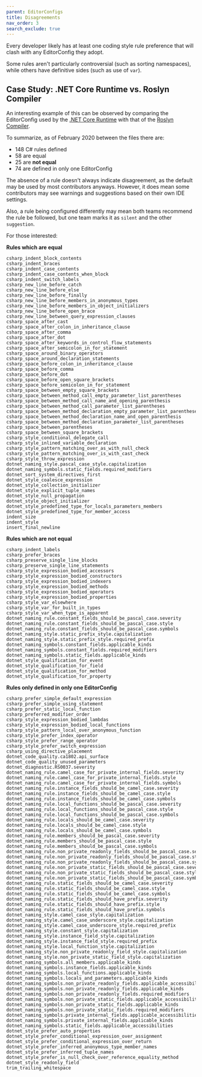 ```yaml
---
parent: EditorConfigs
title: Disagreements
nav_order: 3
search_exclude: true
---
```


Every developer likely has at least one coding style rule preference that will clash with any EditorConfig they adopt.

Some rules aren't particularly controversial (such as sorting namespaces), while others have definitive sides (such as use of `var`).

## Case Study: .NET Core Runtime vs. Roslyn Compiler

An interesting example of this can be observed by comparing the EditorConfig used by the [.NET Core Runtime](https://github.com/dotnet/runtime/blob/master/.editorconfig) with that of the [Roslyn Compiler](https://github.com/dotnet/roslyn/blob/master/.editorconfig).

To summarize, as of February 2020 between the files there are:

* 148 C# rules defined
* 58 are equal
* 25 are **not equal**
* 74 are defined in only one EditorConfig

The absence of a rule doesn't always indicate disagreement, as the default may be used by most contributors anyways. However, it does mean some contributors may see warnings and suggestions based on their own IDE settings.

Also, a rule being configured differently may mean both teams recommend the rule be followed, but one team marks it as `silent` and the other `suggestion`.

For those interested:

**Rules which are equal**
```
csharp_indent_block_contents
csharp_indent_braces
csharp_indent_case_contents
csharp_indent_case_contents_when_block
csharp_indent_switch_labels
csharp_new_line_before_catch
csharp_new_line_before_else
csharp_new_line_before_finally
csharp_new_line_before_members_in_anonymous_types
csharp_new_line_before_members_in_object_initializers
csharp_new_line_before_open_brace
csharp_new_line_between_query_expression_clauses
csharp_space_after_cast
csharp_space_after_colon_in_inheritance_clause
csharp_space_after_comma
csharp_space_after_dot
csharp_space_after_keywords_in_control_flow_statements
csharp_space_after_semicolon_in_for_statement
csharp_space_around_binary_operators
csharp_space_around_declaration_statements
csharp_space_before_colon_in_inheritance_clause
csharp_space_before_comma
csharp_space_before_dot
csharp_space_before_open_square_brackets
csharp_space_before_semicolon_in_for_statement
csharp_space_between_empty_square_brackets
csharp_space_between_method_call_empty_parameter_list_parentheses
csharp_space_between_method_call_name_and_opening_parenthesis
csharp_space_between_method_call_parameter_list_parentheses
csharp_space_between_method_declaration_empty_parameter_list_parentheses
csharp_space_between_method_declaration_name_and_open_parenthesis
csharp_space_between_method_declaration_parameter_list_parentheses
csharp_space_between_parentheses
csharp_space_between_square_brackets
csharp_style_conditional_delegate_call
csharp_style_inlined_variable_declaration
csharp_style_pattern_matching_over_as_with_null_check
csharp_style_pattern_matching_over_is_with_cast_check
csharp_style_throw_expression
dotnet_naming_style.pascal_case_style.capitalization
dotnet_naming_symbols.static_fields.required_modifiers
dotnet_sort_system_directives_first
dotnet_style_coalesce_expression
dotnet_style_collection_initializer
dotnet_style_explicit_tuple_names
dotnet_style_null_propagation
dotnet_style_object_initializer
dotnet_style_predefined_type_for_locals_parameters_members
dotnet_style_predefined_type_for_member_access
indent_size
indent_style
insert_final_newline
```

**Rules which are not equal**
```
csharp_indent_labels
csharp_prefer_braces
csharp_preserve_single_line_blocks
csharp_preserve_single_line_statements
csharp_style_expression_bodied_accessors
csharp_style_expression_bodied_constructors
csharp_style_expression_bodied_indexers
csharp_style_expression_bodied_methods
csharp_style_expression_bodied_operators
csharp_style_expression_bodied_properties
csharp_style_var_elsewhere
csharp_style_var_for_built_in_types
csharp_style_var_when_type_is_apparent
dotnet_naming_rule.constant_fields_should_be_pascal_case.severity
dotnet_naming_rule.constant_fields_should_be_pascal_case.style
dotnet_naming_rule.constant_fields_should_be_pascal_case.symbols
dotnet_naming_style.static_prefix_style.capitalization
dotnet_naming_style.static_prefix_style.required_prefix
dotnet_naming_symbols.constant_fields.applicable_kinds
dotnet_naming_symbols.constant_fields.required_modifiers
dotnet_naming_symbols.static_fields.applicable_kinds
dotnet_style_qualification_for_event
dotnet_style_qualification_for_field
dotnet_style_qualification_for_method
dotnet_style_qualification_for_property
```

**Rules only defined in only one EditorConfig**
```
csharp_prefer_simple_default_expression
csharp_prefer_simple_using_statement
csharp_prefer_static_local_function
csharp_preferred_modifier_order
csharp_style_expression_bodied_lambdas
csharp_style_expression_bodied_local_functions
csharp_style_pattern_local_over_anonymous_function
csharp_style_prefer_index_operator
csharp_style_prefer_range_operator
csharp_style_prefer_switch_expression
csharp_using_directive_placement
dotnet_code_quality.ca1802.api_surface
dotnet_code_quality_unused_parameters
dotnet_diagnostic.RS0037.severity
dotnet_naming_rule.camel_case_for_private_internal_fields.severity
dotnet_naming_rule.camel_case_for_private_internal_fields.style
dotnet_naming_rule.camel_case_for_private_internal_fields.symbols
dotnet_naming_rule.instance_fields_should_be_camel_case.severity
dotnet_naming_rule.instance_fields_should_be_camel_case.style
dotnet_naming_rule.instance_fields_should_be_camel_case.symbols
dotnet_naming_rule.local_functions_should_be_pascal_case.severity
dotnet_naming_rule.local_functions_should_be_pascal_case.style
dotnet_naming_rule.local_functions_should_be_pascal_case.symbols
dotnet_naming_rule.locals_should_be_camel_case.severity
dotnet_naming_rule.locals_should_be_camel_case.style
dotnet_naming_rule.locals_should_be_camel_case.symbols
dotnet_naming_rule.members_should_be_pascal_case.severity
dotnet_naming_rule.members_should_be_pascal_case.style
dotnet_naming_rule.members_should_be_pascal_case.symbols
dotnet_naming_rule.non_private_readonly_fields_should_be_pascal_case.severity
dotnet_naming_rule.non_private_readonly_fields_should_be_pascal_case.style
dotnet_naming_rule.non_private_readonly_fields_should_be_pascal_case.symbols
dotnet_naming_rule.non_private_static_fields_should_be_pascal_case.severity
dotnet_naming_rule.non_private_static_fields_should_be_pascal_case.style
dotnet_naming_rule.non_private_static_fields_should_be_pascal_case.symbols
dotnet_naming_rule.static_fields_should_be_camel_case.severity
dotnet_naming_rule.static_fields_should_be_camel_case.style
dotnet_naming_rule.static_fields_should_be_camel_case.symbols
dotnet_naming_rule.static_fields_should_have_prefix.severity
dotnet_naming_rule.static_fields_should_have_prefix.style
dotnet_naming_rule.static_fields_should_have_prefix.symbols
dotnet_naming_style.camel_case_style.capitalization
dotnet_naming_style.camel_case_underscore_style.capitalization
dotnet_naming_style.camel_case_underscore_style.required_prefix
dotnet_naming_style.constant_style.capitalization
dotnet_naming_style.instance_field_style.capitalization
dotnet_naming_style.instance_field_style.required_prefix
dotnet_naming_style.local_function_style.capitalization
dotnet_naming_style.non_private_readonly_field_style.capitalization
dotnet_naming_style.non_private_static_field_style.capitalization
dotnet_naming_symbols.all_members.applicable_kinds
dotnet_naming_symbols.instance_fields.applicable_kinds
dotnet_naming_symbols.local_functions.applicable_kinds
dotnet_naming_symbols.locals_and_parameters.applicable_kinds
dotnet_naming_symbols.non_private_readonly_fields.applicable_accessibilities
dotnet_naming_symbols.non_private_readonly_fields.applicable_kinds
dotnet_naming_symbols.non_private_readonly_fields.required_modifiers
dotnet_naming_symbols.non_private_static_fields.applicable_accessibilities
dotnet_naming_symbols.non_private_static_fields.applicable_kinds
dotnet_naming_symbols.non_private_static_fields.required_modifiers
dotnet_naming_symbols.private_internal_fields.applicable_accessibilities
dotnet_naming_symbols.private_internal_fields.applicable_kinds
dotnet_naming_symbols.static_fields.applicable_accessibilities
dotnet_style_prefer_auto_properties
dotnet_style_prefer_conditional_expression_over_assignment
dotnet_style_prefer_conditional_expression_over_return
dotnet_style_prefer_inferred_anonymous_type_member_names
dotnet_style_prefer_inferred_tuple_names
dotnet_style_prefer_is_null_check_over_reference_equality_method
dotnet_style_readonly_field
trim_trailing_whitespace
```